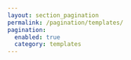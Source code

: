 ```yaml
---
layout: section_pagination
permalink: /pagination/templates/
pagination:
  enabled: true
  category: templates
---
```

